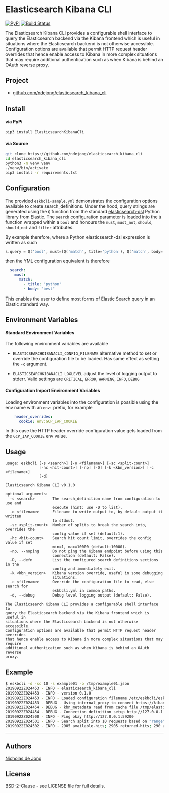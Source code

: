# Elasticsearch Kibana CLI

[![PyPi](https://img.shields.io/pypi/v/ElasticsearchKibanaCli.svg)](https://pypi.org/project/ElasticsearchKibanaCli/)
[![Build Status](https://api.travis-ci.org/ndejong/elasticsearch_kibana_cli.svg?branch=master)](https://api.travis-ci.org/ndejong/elasticsearch_kibana_cli)

The Elasticsearch Kibana CLI provides a configurable shell interface to
query the Elasticsearch backend via the Kibana frontend which is useful in
situations where the Elasticsearch backend is not otherwise accessible.
Configuration options are available that permit HTTP request header overrides
that hence enable access to Kibana in more complex situations that may require
additional authentication such as when Kibana is behind an OAuth reverse
proxy.

## Project
* [github.com/ndejong/elasticsearch_kibana_cli](https://github.com/ndejong/elasticsearch_kibana_cli)

## Install
#### via PyPi
```bash
pip3 install ElasticsearchKibanaCli
```

#### via Source
```bash
git clone https://github.com/ndejong/elasticsearch_kibana_cli
cd elasticsearch_kibana_cli
python3 -m venv venv
./venv/bin/activate
pip3 install -r requirements.txt
```

## Configuration
The provided `eskbcli-sample.yml` demonstrates the configuration options available to create 
search_definitions.  Under the hood, query strings are generated using the `Q` function from the
standard [elasticsearch-dsl](https://elasticsearch-dsl.readthedocs.io/en/latest/) Python library from 
Elastic.  The `search` configuration parameter is loaded into the `Q` function wrapped within a `bool` 
and honours the `must`, `must_not`, `should`, `should_not` and `filter` attributes.

By example therefore, where a Python elasticsearch-dsl expression is written as such
```python
s.query = Q('bool', must=[Q('match', title='python'), Q('match', body='best')])
```

then the YML configuration equivalent is therefore
```yaml
  search:
    must:
      match:
        - title: "python"
        - body: "best"
```  

This enables the user to define most forms of Elastic Search query in an Elastic standard way.

## Environment Variables

#### Standard Environment Variables
The following environment variables are available

* `ELASTICSEARCHKIBANACLI_CONFIG_FILENAME` alternative method to set or override the configuration 
   file to be loaded.  Has same effect as setting the `-c` argument.

* `ELASTICSEARCHKIBANACLI_LOGLEVEL` adjust the level of logging output to stderr.  Valid settings are
  `CRITICAL`, `ERROR`, `WARNING`, `INFO`, `DEBUG`


#### Configuration Import Environment Variables
Loading environment variables into the configuration is possible using the env name with an 
`env:` prefix, for example
```yaml
    header_overrides:
      cookie: env:GCP_IAP_COOKIE
``` 
In this case the HTTP header override configuration value gets loaded from the `GCP_IAP_COOKIE` env value.


## Usage
```
usage: eskbcli [-s <search>] [-o <filename>] [-sc <split-count>]
               [-hc <hit-count>] [-np] [-D] [-k <kbn_version>] [-c <filename>]
               [-d]

Elasticsearch Kibana CLI v0.1.0

optional arguments:
  -s <search>        The search_definition name from configuration to use and
                     execute (hint: use -D to list).
  -o <filename>      Filename to write output to, by default output it written
                     to stdout.
  -sc <split-count>  Number of splits to break the search into, overrides the
                     config value if set (default:1).
  -hc <hit-count>    Search hit count limit, overrides the config value if set
                     min=1, max=10000 (default:10000).
  -np, --noping      Do not ping the Kibana endpoint before using this
                     connection (default: False).
  -D, --defn         List the configured search_definitions sections in the
                     config and immediately exit.
  -k <kbn_version>   Kibana version override, useful in some debugging
                     situations.
  -c <filename>      Override the configuration file to read, else search for
                     eskbcli.yml in common paths.
  -d, --debug        Debug level logging output (default: False).

The Elasticsearch Kibana CLI provides a configurable shell interface to
query the Elasticsearch backend via the Kibana frontend which is useful in
situations where the Elasticsearch backend is not otherwise accessible.
Configuration options are available that permit HTTP request header overrides
that hence enable access to Kibana in more complex situations that may require
additional authentication such as when Kibana is behind an OAuth reverse
proxy.
```

## Example

```bash
$ eskbcli -d -sc 10 -s example01 -o /tmp/example01.json
20190922Z024453 - INFO - elasticsearch_kibana_cli
20190922Z024453 - INFO - version 0.1.0
20190922Z024453 - INFO - Loaded configuration filename /etc/eskbcli/eskbcli.yml
20190922Z024453 - DEBUG - Using internal_proxy to connect https://kibana.internal
20190922Z024454 - DEBUG - kbn_metadata read from cache file /tmp/elasticsearch_kibana_cli-connection-6140f131-metadata.cache
20190922Z024454 - DEBUG - Connection definition setup http://127.0.0.1:59200
20190922Z024500 - INFO - Ping okay http://127.0.0.1:59200
20190922Z024501 - INFO - Search split into 10 requests based on "range" keyword
20190922Z024502 - INFO - 2905 available-hits; 2905 returned-hits; 290 average-hits-per-split; 10 msearch-splits
```

****

## Authors
[Nicholas de Jong](https://nicholasdejong.com)

## License
BSD-2-Clause - see LICENSE file for full details.
